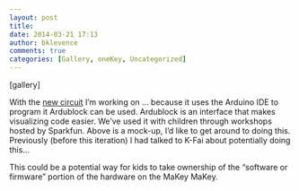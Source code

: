 ```yaml
---
layout: post
title: 
date: 2014-03-21 17:13
author: bklevence
comments: true
categories: [Gallery, oneKey, Uncategorized]
---
```

[gallery]
<p>With the <a href="http://www.instructables.com/id/Digispark-DIY-The-smallest-USB-Arduino/">new circuit</a> I&rsquo;m working on &hellip; because it uses the Arduino IDE to program it Ardublock can be used. Ardublock is an interface that makes visualizing code easier. We&rsquo;ve used it with children through workshops hosted by Sparkfun. Above is a mock-up, I&rsquo;d like to get around to doing this. Previously (before this iteration) I had talked to K-Fai about potentially doing this&hellip;</p>
<p>This could be a potential way for kids to take ownership of the &ldquo;software or firmware&rdquo; portion of the hardware on the MaKey MaKey.</p>
